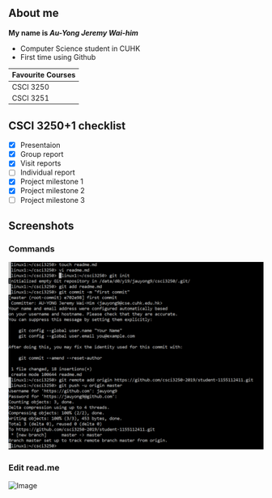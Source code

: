 ## About me
__My name is *Au-Yong Jeremy Wai-him*__
- Computer Science student in CUHK
- First time using Github

| Favourite Courses |
|-------------------|
| CSCI 3250 |
| CSCI 3251 |

## CSCI 3250+1 checklist
- [x] Presentaion
- [x] Group report
- [x] Visit reports
- [ ] Individual report
- [x] Project milestone 1
- [x] Project milestone 2
- [ ] Project milestone 3

## Screenshots
### Commands
![Image](https://github.com/csci3250-2019/student-1155112411/blob/master/1.png)
### Edit read.me
![Image](https://github.com/csci3250-2019/student-1155112411/blob/master/w.png)
